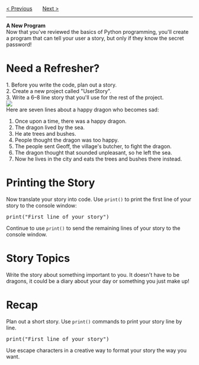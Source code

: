 <a href="/v3/Python-Intro/Random.md">&lt; Previous</a>
&nbsp;&nbsp;&nbsp;&nbsp;&nbsp;
<a href="/v3/Optional-Challenges/Password-Strength.md">Next &gt;</a>
<hr>
<b>A New Program</b>
<br>
Now that you've reviewed the basics of Python programming, you'll create a program that can tell your user a story, but only if they know the secret password!
<h1>Need a Refresher?</h1>
1. Before you write the code, plan out a story.
<br>
2. Create a new project called "UserStory".
<br>
3. Write a 6–8 line story that you'll use for the rest of the project.
<br>
<img src="https://user-images.githubusercontent.com/97191004/192302786-ec5dd2a5-05a8-4629-8c74-021a7cf8680b.jpeg">
<br>
Here are seven lines about a happy dragon who becomes sad:
<ol>
  <li>Once upon a time, there was a happy dragon.</li>
  <li>The dragon lived by the sea.</li>
  <li>He ate trees and bushes.</li>
  <li>People thought the dragon was too happy.</li>
  <li>The people sent Geoff, the village's butcher, to fight the dragon.</li>
  <li>The dragon thought that sounded unpleasant, so he left the sea.</li>
  <li>Now he lives in the city and eats the trees and bushes there instead.</li>
</ol>
<h1>Printing the Story</h1>
Now translate your story into code.
Use <code>print()</code> to print the first line of your story to the console window:
<pre>print("First line of your story")</pre>
Continue to use <code>print()</code> to send the remaining lines of your story to the console window.
<h1>Story Topics</h1>
Write the story about something important to you. It doesn't have to be dragons, it could be a diary about your day or something you just make up!
<h1>Recap</h1>
Plan out a short story. Use <code>print()</code> commands to print your story line by line.
<pre>print("First line of your story")</pre>
Use escape characters in a creative way to format your story the way you want.
